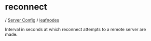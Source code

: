 # reconnect

/ [Server Config](../../README.md) / [leafnodes](../README.md) 

Interval in seconds at which reconnect attempts to a
remote server are made.

